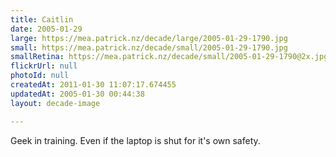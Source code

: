 ```yaml
---
title: Caitlin
date: 2005-01-29
large: https://mea.patrick.nz/decade/large/2005-01-29-1790.jpg
small: https://mea.patrick.nz/decade/small/2005-01-29-1790.jpg
smallRetina: https://mea.patrick.nz/decade/small/2005-01-29-1790@2x.jpg
flickrUrl: null
photoId: null
createdAt: 2011-01-30 11:07:17.674455
updatedAt: 2005-01-30 00:44:38
layout: decade-image

---
```

Geek in training. Even if the laptop is shut for it's own safety.
